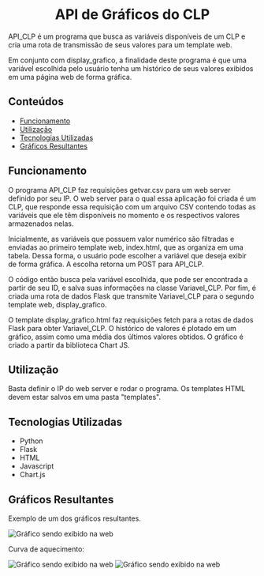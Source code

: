 <h1 align="center"> API de Gráficos do CLP </h1>

<p>API_CLP é um programa que busca as variáveis disponíveis de um CLP e cria uma rota de transmissão de seus valores para um template web.</p>
<p>Em conjunto com display_grafico, a finalidade deste programa é que uma variável escolhida pelo usuário tenha um histórico de seus valores exibidos em uma página web de forma gráfica.</p>

<h2>Conteúdos</h2>
  <ul>
    <li><a href="#Funcionamento">Funcionamento</a></li>
    <li><a href="#Utilização">Utilização</a></li>
    <li><a href="#Tecnologias Utilizadas">Tecnologias Utilizadas</a></li>
    <li><a href="#Gráficos Resultantes">Gráficos Resultantes</a></li>
  </ul>

<h2>Funcionamento</h2>
<p>O programa API_CLP faz requisições getvar.csv para um web server definido por seu IP. O web server para o qual essa aplicação foi criada é um CLP, que responde essa requisição com um arquivo CSV contendo todas as variáveis que ele têm disponíveis no momento e os respectivos valores armazenados nelas. 

Inicialmente, as variáveis que possuem valor numérico são filtradas e enviadas ao primeiro template web, index.html, que as organiza em uma tabela. Dessa forma, o usuário pode escolher a variável que deseja exibir de forma gráfica. A escolha retorna um POST para API_CLP.

O código então busca pela variável escolhida, que pode ser encontrada a partir de seu ID, e salva suas informações na classe Variavel_CLP. Por fim, é criada uma rota de dados Flask que transmite Variavel_CLP para o segundo template web, display_grafico.

O template display_grafico.html faz requisições fetch para a rotas de dados Flask para obter Variavel_CLP. O histórico de valores é plotado em um gráfico, assim como uma média dos últimos valores obtidos. O gráfico é criado a partir da biblioteca Chart JS.</p>

<h2>Utilização</h2>
   <p>Basta definir o IP do web server e rodar o programa. Os templates HTML devem estar salvos em uma pasta "templates".</p>

<h2>Tecnologias Utilizadas</h2>
<ul>
  <li>Python</li>
  <li>Flask</li>
  <li>HTML</li>
  <li>Javascript</li>
  <li>Chart.js</li>
</ul>

<h2>Gráficos Resultantes</h2>
  <p>Exemplo de um dos gráficos resultantes.</p>
  <img src="https://user-images.githubusercontent.com/129123498/232354503-43513c55-be3b-4e57-9794-b18a929f22ee.png" alt="Gráfico sendo exibido na web">
  <p>Curva de aquecimento:</p>
  <img src="https://user-images.githubusercontent.com/129123498/232528317-81cd9710-df14-4214-8c89-683e408d6119.png" alt="Gráfico sendo exibido na web">
  <img src="https://user-images.githubusercontent.com/129123498/232528310-944c3923-e2d6-4bce-a806-e9dddced4945.png" alt="Gráfico sendo exibido na web">

